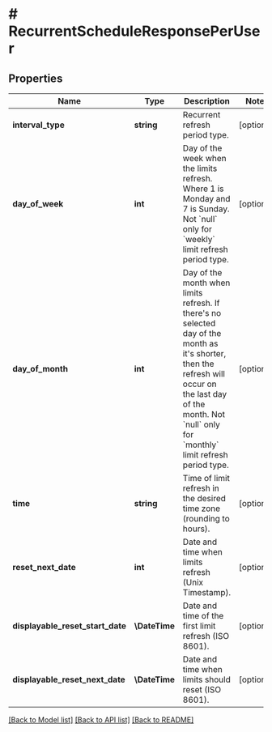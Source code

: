 # # RecurrentScheduleResponsePerUser

## Properties

Name | Type | Description | Notes
------------ | ------------- | ------------- | -------------
**interval_type** | **string** | Recurrent refresh period type. | [optional]
**day_of_week** | **int** | Day of the week when the limits refresh. Where 1 is Monday and 7 is Sunday. Not &#x60;null&#x60; only for &#x60;weekly&#x60; limit refresh period type. | [optional]
**day_of_month** | **int** | Day of the month when limits refresh. If there&#39;s no selected day of the month as it&#39;s shorter, then the refresh will occur on the last day of the month. Not &#x60;null&#x60; only for &#x60;monthly&#x60; limit refresh period type. | [optional]
**time** | **string** | Time of limit refresh in the desired time zone (rounding to hours). | [optional]
**reset_next_date** | **int** | Date and time when limits refresh (Unix Timestamp). | [optional]
**displayable_reset_start_date** | **\DateTime** | Date and time of the first limit refresh (ISO 8601). | [optional]
**displayable_reset_next_date** | **\DateTime** | Date and time when limits should reset (ISO 8601). | [optional]

[[Back to Model list]](../../README.md#models) [[Back to API list]](../../README.md#endpoints) [[Back to README]](../../README.md)
